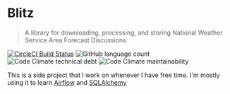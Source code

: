 # Blitz
> A library for downloading, processing, and storing National Weather Service Area Forecast Discussions

[![CircleCI Build Status](https://circleci.com/gh/circleci/circleci-images.svg?style=shield)](https://circleci.com/gh/jjm0022/AFDTools)
![GitHub language count](https://img.shields.io/github/languages/count/jjm0022/Blitz?style=plastic)
![Code Climate technical debt](https://img.shields.io/codeclimate/tech-debt/jjm0022/Blitz)
![Code Climate maintainability](https://img.shields.io/codeclimate/maintainability/jjm0022/Blitz)

This is a side project that I work on whenever I have free time. I'm mostly using it to learn [Airflow](https://airflow.apache.org/) and [SQLAlchemy](https://www.sqlalchemy.org/)
